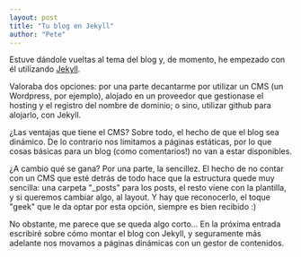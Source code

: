 ```yaml
---
layout: post
title: "Tu blog en Jekyll"
author: "Pete"
---
```


Estuve dándole vueltas al tema del blog y, de momento, he empezado con él utilizando [Jekyll](
https://en.wikipedia.org/wiki/Jekyll_(software)).

Valoraba dos opciones: por una parte decantarme por utilizar un CMS (un Wordpress, por ejemplo), alojado en un proveedor que gestionase el hosting y el registro del nombre de dominio; o sino, utilizar github para alojarlo, con Jekyll.

¿Las ventajas que tiene el CMS? Sobre todo, el hecho de que el blog sea dinámico. De lo contrario nos limitamos a páginas estáticas, por lo que cosas básicas para un blog (como comentarios!) no van a estar disponibles.

¿A cambio qué se gana? Por una parte, la sencillez. El hecho de no contar con un CMS que esté detrás de todo hace que la estructura quede muy sencilla: una carpeta "_posts" para los posts, el resto viene con la plantilla, y si queremos cambiar algo, al layout. Y hay que reconocerlo, el toque "geek" que le da optar por esta opción, siempre es bien recibido :)

No obstante, me parece que se queda algo corto... En la próxima entrada escribiré sobre cómo montar el blog con Jekyll, y seguramente más adelante nos movamos a páginas dinámicas con un gestor de contenidos.
